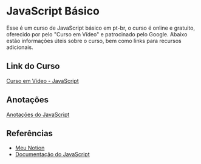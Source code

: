 # JavaScript Básico

Esse é um curso de JavaScript básico em pt-br, o curso é online e gratuito, oferecido por pelo "Curso em Vídeo" e patrocinado pelo Google. Abaixo estão informações úteis sobre o curso, bem como links para recursos adicionais.

## Link do Curso

[Curso em Vídeo - JavaScript](https://www.cursoemvideo.com/curso/javascript/)

## Anotações

[Anotações do JavaScript](https://mylimbo.notion.site/JavaScript-852eca2f2e4a477184b8aa0dcf479b3f)

## Referências

- [Meu Notion](https://mylimbo.notion.site/Programa-o-763d58262eb144cfa9b920eea8c64337)
- [Documentação do JavaScript](https://developer.mozilla.org/en-US/docs/Web/JavaScript)
